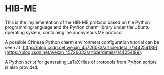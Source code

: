 # HIB-ME

This is the implementation of the HIB-ME protocol based on the Python programming language and the Python charm library under the Ubuntu operating system, containing the anonymous ME protocol. 

A possible Chinese Python charm environment configuration tutorial can be seen at [https://blog.csdn.net/weixin_45726033/article/details/144254189](https://blog.csdn.net/weixin_45726033/article/details/144254189). 

A Python script for generating LaTeX files of protocols from Python scripts is also provided. 
